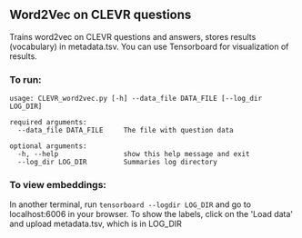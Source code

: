 ## Word2Vec on CLEVR questions

Trains word2vec on CLEVR questions and answers, stores results (vocabulary) in metadata.tsv. You can use Tensorboard for visualization of results.

### To run:

```
usage: CLEVR_word2vec.py [-h] --data_file DATA_FILE [--log_dir LOG_DIR]

required arguments:
  --data_file DATA_FILE     The file with question data

optional arguments:
  -h, --help                show this help message and exit
  --log_dir LOG_DIR         Summaries log directory
```


### To view embeddings:
In another terminal, run `tensorboard --logdir LOG_DIR` and go to localhost:6006 in your browser. To show the labels, click on the 'Load data' and upload metadata.tsv, which is in LOG_DIR
